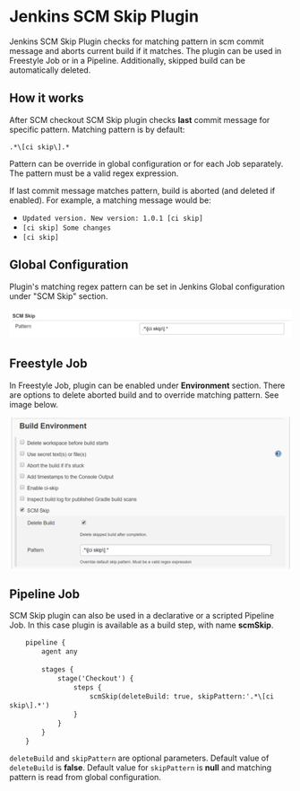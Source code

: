 # Jenkins SCM Skip Plugin

Jenkins SCM Skip Plugin checks for matching pattern in scm commit message and aborts current build if it matches.
The plugin can be used in Freestyle Job or in a Pipeline. Additionally, skipped build can be automatically deleted.

## How it works

After SCM checkout SCM Skip plugin checks **last** commit message for specific pattern.
Matching pattern is by default: 

```
.*\[ci skip\].*
```

Pattern can be override in global configuration or for each Job separately.
The pattern must be a valid regex expression.  

If last commit message matches pattern, build is aborted (and deleted if enabled).
For example, a matching message would be: 
- `Updated version. New version: 1.0.1 [ci skip]`
- `[ci skip] Some changes`
- `[ci skip]`

## Global Configuration

Plugin's matching regex pattern can be set in Jenkins Global configuration under "SCM Skip" section.

![Jenkins Global Configuration](docs/doc_global_configuration.png)

## Freestyle Job

In Freestyle Job, plugin can be enabled under **Environment** section. 
There are options to delete aborted build and to override matching pattern. See image below.

![Job Configuration](docs/doc_job_configuration.png)

## Pipeline Job

SCM Skip plugin can also be used in a declarative or a scripted Pipeline Job. 
In this case plugin is available as a build step, with name **scmSkip**.

```Jenkinsfile
    pipeline {
        agent any
        
        stages {
            stage('Checkout') {
                steps {
                    scmSkip(deleteBuild: true, skipPattern:'.*\[ci skip\].*')
                }
            }
        }
    }
```

`deleteBuild` and `skipPattern` are optional parameters. Default value of `deleteBuild` is **false**. 
Default value for `skipPattern` is **null** and matching pattern is read from global configuration.

